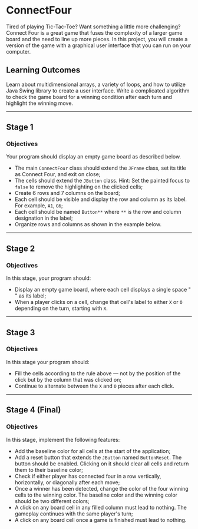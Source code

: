 # ConnectFour
Tired of playing Tic-Tac-Toe? Want something a little more challenging? Connect Four is a great game that fuses the complexity of a larger game board and the need to line up more pieces. In this project, you will create a version of the game with a graphical user interface that you can run on your computer.

## Learning Outcomes
Learn about multidimensional arrays, a variety of loops, and how to utilize Java Swing library to create a user interface. Write a complicated algorithm to check the game board for a winning condition after each turn and highlight the winning move.

---

## Stage 1
### Objectives

Your program should display an empty game board as described below.

* The main `ConnectFour` class should extend the `JFrame` class, set its title as Connect Four, and exit on close;
* The cells should extend the `JButton` class. Hint: Set the painted focus to `false` to remove the highlighting on the clicked cells;
* Create 6 rows and 7 columns on the board;
* Each cell should be visible and display the row and column as its label. For example, `A1`, `G6`;
* Each cell should be named `Button**` where `**` is the row and column designation in the label;
* Organize rows and columns as shown in the example below.

---

## Stage 2
### Objectives

In this stage, your program should:

* Display an empty game board, where each cell displays a single space "` `" as its label;
* When a player clicks on a cell, change that cell's label to either `X` or `O` depending on the turn, starting with `X`.

---

## Stage 3
### Objectives

In this stage your program should:

* Fill the cells according to the rule above — not by the position of the click but by the column that was clicked on;
* Continue to alternate between the `X` and `O` pieces after each click.

---

## Stage 4 (Final)
### Objectives

In this stage, implement the following features:

* Add the baseline color for all cells at the start of the application;
* Add a reset button that extends the `JButton` named `ButtonReset`. The button should be enabled. Clicking on it should clear all cells and return them to their baseline color;
* Check if either player has connected four in a row vertically, horizontally, or diagonally after each move;
* Once a winner has been detected, change the color of the four winning cells to the winning color. The baseline color and the winning color should be two different colors;
* A click on any board cell in any filled column must lead to nothing. The gameplay continues with the same player's turn;
* A click on any board cell once a game is finished must lead to nothing.
